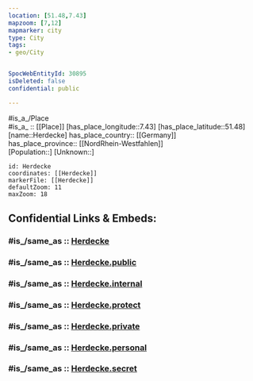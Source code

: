 ```yaml
---
location: [51.48,7.43] 
mapzoom: [7,12] 
mapmarker: city 
type: City
tags:
- geo/City


SpocWebEntityId: 30895
isDeleted: false
confidential: public

---
```

#is_a_/Place  
#is_a_ :: [[Place]] 
[has_place_longitude::7.43] 
[has_place_latitude::51.48] 
[name::Herdecke] 
has_place_country:: [[Germany]]  
has_place_province:: [[NordRhein-Westfahlen]]  
[Population::] 
[Unknown::] 


```leaflet
id: Herdecke
coordinates: [[Herdecke]] 
markerFile: [[Herdecke]] 
defaultZoom: 11 
maxZoom: 18
```


## Confidential Links & Embeds: 

### #is_/same_as :: [Herdecke](/_Standards/Earth/Continent/Europe/Europe~Central/Germany/Germany~West/Nordrhein-Westfalen/counties~NW/Dortmund/Herdecke.md) 

### #is_/same_as :: [Herdecke.public](/_public/Earth/Continent/Europe/Europe~Central/Germany/Germany~West/Nordrhein-Westfalen/counties~NW/Dortmund/Herdecke.public.md) 

### #is_/same_as :: [Herdecke.internal](/_internal/Earth/Continent/Europe/Europe~Central/Germany/Germany~West/Nordrhein-Westfalen/counties~NW/Dortmund/Herdecke.internal.md) 

### #is_/same_as :: [Herdecke.protect](/_protect/Earth/Continent/Europe/Europe~Central/Germany/Germany~West/Nordrhein-Westfalen/counties~NW/Dortmund/Herdecke.protect.md) 

### #is_/same_as :: [Herdecke.private](/_private/Earth/Continent/Europe/Europe~Central/Germany/Germany~West/Nordrhein-Westfalen/counties~NW/Dortmund/Herdecke.private.md) 

### #is_/same_as :: [Herdecke.personal](/_personal/Earth/Continent/Europe/Europe~Central/Germany/Germany~West/Nordrhein-Westfalen/counties~NW/Dortmund/Herdecke.personal.md) 

### #is_/same_as :: [Herdecke.secret](/_secret/Earth/Continent/Europe/Europe~Central/Germany/Germany~West/Nordrhein-Westfalen/counties~NW/Dortmund/Herdecke.secret.md)

